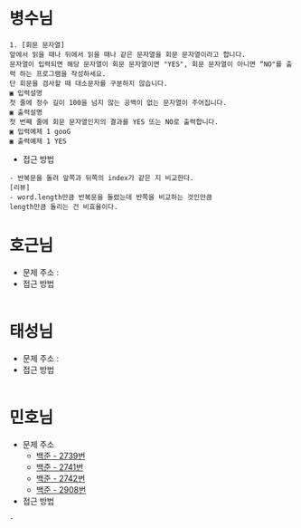 # 병수님

```text
1. [회문 문자열]
앞에서 읽을 때나 뒤에서 읽을 때나 같은 문자열을 회문 문자열이라고 합니다.
문자열이 입력되면 해당 문자열이 회문 문자열이면 "YES", 회문 문자열이 아니면 “NO"를 출력 하는 프로그램을 작성하세요.
단 회문을 검사할 때 대소문자를 구분하지 않습니다.
▣ 입력설명
첫 줄에 정수 길이 100을 넘지 않는 공백이 없는 문자열이 주어집니다.
▣ 출력설명
첫 번째 줄에 회문 문자열인지의 결과를 YES 또는 NO로 출력합니다.
▣ 입력예제 1 gooG
▣ 출력예제 1 YES
```

-   접근 방법

```text
- 반복문을 돌려 앞쪽과 뒤쪽의 index가 같은 지 비교한다.
[리뷰]
- word.length만큼 반복문을 돌렸는데 반쪽을 비교하는 것인만큼
length만큼 돌리는 건 비효율이다.
```

# 호근님

-   문제 주소 : []()
-   접근 방법

```text

```

# 태성님

-   문제 주소 : []()
-   접근 방법

```text

```

# 민호님

-   문제 주소
    -   [백준 - 2739번](https://www.acmicpc.net/problem/2739)
    -   [백준 - 2741번](https://www.acmicpc.net/problem/2741)
    -   [백준 - 2742번](https://www.acmicpc.net/problem/2742)
    -   [백준 - 2908번](https://www.acmicpc.net/problem/2908)
-   접근 방법

```text
-
```
